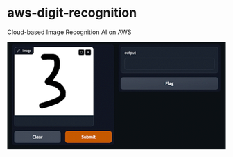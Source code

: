 # aws-digit-recognition
Cloud-based Image Recognition AI on AWS

<p align="center">
  <img src="src/demo.gif" alt="Demo GIF" width="600"/>
</p>

